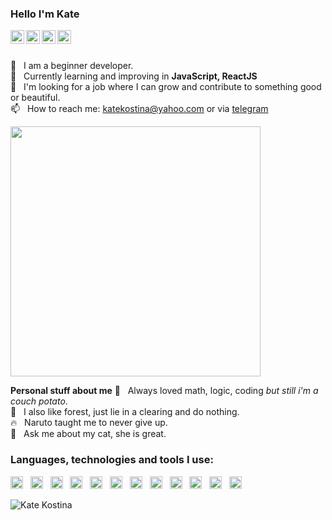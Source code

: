 ### Hello I'm Kate
<a href="https://leetcode.com/katierock/">
  <img align="left" alt="Leetcode" width="22px" src="https://cdn.jsdelivr.net/npm/simple-icons@v3/icons/leetcode.svg" />
</a>
<a href="https://github.com/katekostina?tab=repositories">
  <img align="left" alt="Github" width="22px" src="https://cdn.jsdelivr.net/npm/simple-icons@v3/icons/github.svg" />
</a>
<a href="https://www.linkedin.com/in/kate-kostina-48b596208">
  <img align="left" alt="LinkedIn" width="22px" src="https://cdn.jsdelivr.net/npm/simple-icons@3.12.2/icons/linkedin.svg" />
</a>
<a href="https://t.me/cellardoor">
  <img align="left" alt="Telegram" width="22px" src="https://cdn.jsdelivr.net/npm/simple-icons@3.12.2/icons/telegram.svg" />
</a>

<br />
<br />

🌱&nbsp;&nbsp;&nbsp;I am a beginner developer.<br />
🔮&nbsp;&nbsp;&nbsp;Currently learning and improving in **JavaScript, ReactJS**<br />
👯&nbsp;&nbsp;&nbsp;I'm looking for a job where I can grow and contribute to something good or beautiful.<br />
📫&nbsp;&nbsp;&nbsp;How to reach me: katekostina@yahoo.com or via <a href="https://t.me/cellardoor">telegram</a><br />

<img width="400px" src="https://www.dropbox.com/s/do6qdxraim13k0u/giphy.gif?dl=1">

**Personal stuff about me**
🤔&nbsp;&nbsp;&nbsp;Always loved math, logic, coding *but still i'm a couch potato*. <br />
🌲&nbsp;&nbsp;&nbsp;I also like forest, just lie in a clearing and do nothing.<br />
🔥&nbsp;&nbsp;&nbsp;Naruto taught me to never give up.<br />
💬&nbsp;&nbsp;&nbsp;Ask me about my cat, she is great.<br />

### Languages, technologies and tools I use:
<p>
<img height="20" src="https://cdn.jsdelivr.net/npm/simple-icons@3.12.2/icons/javascript.svg">&nbsp;&nbsp;
<img height="20" src="https://cdn.jsdelivr.net/npm/simple-icons@3.12.2/icons/react.svg">&nbsp;&nbsp;
<img height="20" src="https://cdn.jsdelivr.net/npm/simple-icons@3.12.2/icons/html5.svg">&nbsp;&nbsp;
<img height="20" src="https://cdn.jsdelivr.net/npm/simple-icons@3.12.2/icons/css3.svg">&nbsp;&nbsp;
<img height="20" src="https://cdn.jsdelivr.net/npm/simple-icons@3.12.2/icons/git.svg">&nbsp;&nbsp;
<img height="20" src="https://cdn.jsdelivr.net/npm/simple-icons@3.12.2/icons/node-dot-js.svg">&nbsp;&nbsp;
<img height="20" src="https://cdn.jsdelivr.net/npm/simple-icons@3.12.2/icons/mongodb.svg">&nbsp;&nbsp;
<img height="20" src="https://cdn.jsdelivr.net/npm/simple-icons@3.12.2/icons/postman.svg">&nbsp;&nbsp;
<img height="20" src="https://cdn.jsdelivr.net/npm/simple-icons@3.12.2/icons/visualstudiocode.svg">&nbsp;&nbsp;
<img height="20" src="https://cdn.jsdelivr.net/npm/simple-icons@3.12.2/icons/webpack.svg">&nbsp;&nbsp;
<img height="20" src="https://cdn.jsdelivr.net/npm/simple-icons@3.12.2/icons/python.svg">&nbsp;&nbsp;
<img height="20" src="https://cdn.jsdelivr.net/npm/simple-icons@3.12.2/icons/qt.svg">&nbsp;&nbsp;
</p>

<img src="https://github-readme-stats.vercel.app/api?username=katekostina&count_private=true&show_icons=true&theme=vue" alt="Kate Kostina" />

  

